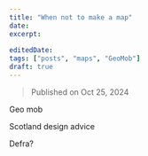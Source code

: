 ```yaml
---
title: "When not to make a map"
date: 
excerpt: 
 
editedDate:
tags: ["posts", "maps", "GeoMob"]
draft: true
---
```

> Published on Oct 25, 2024

Geo mob

Scotland design advice

Defra?
